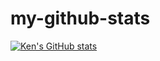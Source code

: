 # my-github-stats

[![Ken's GitHub stats](https://github-readme-stats.vercel.app/api?username=morningdew830&count_private=true&show_icons=true&theme=tokyonight)](https://github.com/anuraghazra/github-readme-stats)
